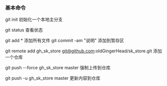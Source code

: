 ### 基本命令

git init  初始化一个本地主分支

git status   查看状态


git add *   添加所有文件
git commit -am "说明"   添加到暂存区

git remote add gh_sk_store git@github.com:oldGingerHead/sk_store.git  添加一个仓库


git push --force gh_sk_store master   强制上传到仓库

git push -u gh_sk_store master  更新内容到仓库